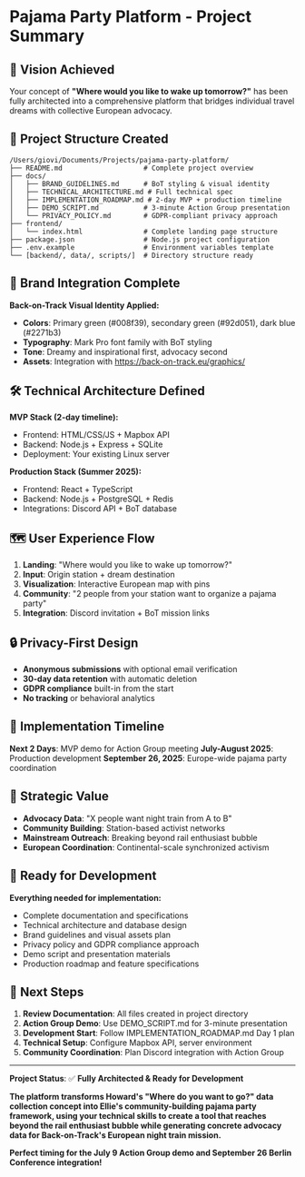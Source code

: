 # Pajama Party Platform - Project Summary

## 🎯 Vision Achieved
Your concept of **"Where would you like to wake up tomorrow?"** has been fully architected into a comprehensive platform that bridges individual travel dreams with collective European advocacy.

## 📁 Project Structure Created
```
/Users/giovi/Documents/Projects/pajama-party-platform/
├── README.md                    # Complete project overview
├── docs/
│   ├── BRAND_GUIDELINES.md      # BoT styling & visual identity
│   ├── TECHNICAL_ARCHITECTURE.md # Full technical spec
│   ├── IMPLEMENTATION_ROADMAP.md # 2-day MVP + production timeline
│   ├── DEMO_SCRIPT.md           # 3-minute Action Group presentation
│   └── PRIVACY_POLICY.md        # GDPR-compliant privacy approach
├── frontend/
│   └── index.html               # Complete landing page structure
├── package.json                 # Node.js project configuration
├── .env.example                 # Environment variables template
└── [backend/, data/, scripts/]  # Directory structure ready
```

## 🎨 Brand Integration Complete
**Back-on-Track Visual Identity Applied:**
- **Colors**: Primary green (#008f39), secondary green (#92d051), dark blue (#2271b3)
- **Typography**: Mark Pro font family with BoT styling
- **Tone**: Dreamy and inspirational first, advocacy second
- **Assets**: Integration with https://back-on-track.eu/graphics/

## 🛠 Technical Architecture Defined
**MVP Stack (2-day timeline):**
- Frontend: HTML/CSS/JS + Mapbox API
- Backend: Node.js + Express + SQLite
- Deployment: Your existing Linux server

**Production Stack (Summer 2025):**
- Frontend: React + TypeScript 
- Backend: Node.js + PostgreSQL + Redis
- Integrations: Discord API + BoT database

## 🗺 User Experience Flow
1. **Landing**: "Where would you like to wake up tomorrow?"
2. **Input**: Origin station + dream destination
3. **Visualization**: Interactive European map with pins
4. **Community**: "2 people from your station want to organize a pajama party"
5. **Integration**: Discord invitation + BoT mission links

## 🔒 Privacy-First Design
- **Anonymous submissions** with optional email verification
- **30-day data retention** with automatic deletion
- **GDPR compliance** built-in from the start
- **No tracking** or behavioral analytics

## 📅 Implementation Timeline
**Next 2 Days**: MVP demo for Action Group meeting
**July-August 2025**: Production development
**September 26, 2025**: Europe-wide pajama party coordination

## 🎯 Strategic Value
- **Advocacy Data**: "X people want night train from A to B"
- **Community Building**: Station-based activist networks
- **Mainstream Outreach**: Breaking beyond rail enthusiast bubble
- **European Coordination**: Continental-scale synchronized activism

## 🚀 Ready for Development
**Everything needed for implementation:**
- Complete documentation and specifications
- Technical architecture and database design
- Brand guidelines and visual assets plan
- Privacy policy and GDPR compliance approach
- Demo script and presentation materials
- Production roadmap and feature specifications

## 🤝 Next Steps
1. **Review Documentation**: All files created in project directory
2. **Action Group Demo**: Use DEMO_SCRIPT.md for 3-minute presentation
3. **Development Start**: Follow IMPLEMENTATION_ROADMAP.md Day 1 plan
4. **Technical Setup**: Configure Mapbox API, server environment
5. **Community Coordination**: Plan Discord integration with Action Group

---

**Project Status**: ✅ **Fully Architected & Ready for Development**

**The platform transforms Howard's "Where do you want to go?" data collection concept into Ellie's community-building pajama party framework, using your technical skills to create a tool that reaches beyond the rail enthusiast bubble while generating concrete advocacy data for Back-on-Track's European night train mission.**

**Perfect timing for the July 9 Action Group demo and September 26 Berlin Conference integration!**
